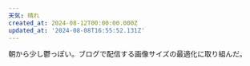 ```yaml
---
天気: 晴れ
created_at: 2024-08-12T00:00:00.000Z
updated_at: '2024-08-08T16:55:52.131Z'
---
```


朝から少し鬱っぽい。ブログで配信する画像サイズの最適化に取り組んだ。
